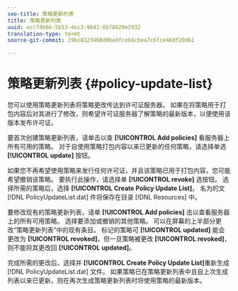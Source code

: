 ```yaml
---
seo-title: 策略更新列表
title: 策略更新列表
uuid: ecc74b66-5b53-4ec3-9641-8b78929e2932
translation-type: tm+mt
source-git-commit: 29bc8323460d9be0fce66cbea7c6fce46df20d61

---
```



# 策略更新列表 {#policy-update-list}

您可以使用策略更新列表将策略更改传达到许可证服务器。 如果在将策略用于打包内容后对其进行了修改，则希望许可证服务器了解策略的最新版本，以便使用该版本发布许可证。

要首次创建策略更新列表，请单击以查 **[!UICONTROL Add policies]** 看服务器上所有可用的策略。 对于自使用策略打包内容以来已更新的任何策略，请选择单选 **[!UICONTROL update]** 按钮。

如果您不再希望使用策略来发行任何许可证，并且该策略已用于打包内容，您可能希望撤销该策略。 要执行此操作，请选择单 **[!UICONTROL revoke]** 选按钮。 选择所需的策略后，选择 **[!UICONTROL Create Policy Update List]**。 名为的文 [!DNL PolicyUpdateList.dat] 件将保存在目录 [!DNL Resources] 中。

要修改现有的策略更新列表，请单 **[!UICONTROL Add policies]** 击以查看服务器上的所有可用策略。 选择要添加或撤销的其他策略。 可以在屏幕的上半部分更改“策略更新列表”中的现有条目。 标记的策略可 **[!UICONTROL updated]** 能会更改为 **[!UICONTROL revoked]**，但一旦策略被更改 **[!UICONTROL revoked]**，则不能将其更改回 **[!UICONTROL updated]**。

完成所需的更改后，选择并 **[!UICONTROL Create Policy Update List]**&#x200B;重新生成 [!DNL PolicyUpdateList.dat] 文件。 如果策略已在策略更新列表中且自上次生成列表以来已更新，则在再次生成策略更新列表时将使用策略的最新版本。
